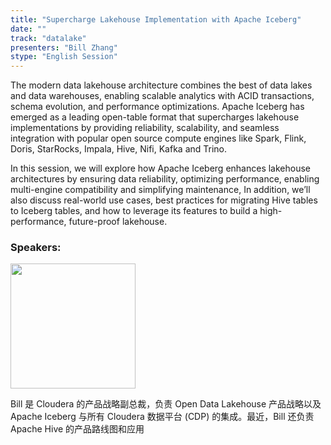 ```yaml
---
title: "Supercharge Lakehouse Implementation with Apache Iceberg"
date: ""
track: "datalake"
presenters: "Bill Zhang"
stype: "English Session"
--- 
```


The modern data lakehouse architecture combines the best of data lakes and data warehouses, enabling scalable analytics with ACID transactions, schema evolution, and performance optimizations. Apache Iceberg has emerged as a leading open-table format that supercharges lakehouse implementations by providing reliability, scalability, and seamless integration with popular open source compute engines like Spark, Flink, Doris, StarRocks, Impala, Hive, Nifi, Kafka and Trino.

In this session, we will explore how Apache Iceberg enhances lakehouse architectures by ensuring data reliability, optimizing performance, enabling multi-engine compatibility and simplifying maintenance,  In addition, we’ll also discuss real-world use cases, best practices for migrating Hive tables to Iceberg tables, and how to leverage its features to build a high-performance, future-proof lakehouse.


### Speakers:

<img src="https://sessionize.com/image/3658-400o400o1-7QN8vyMNv5mXWRii1Qrf8k.jpg" width="200" /><br/>

Bill 是 Cloudera 的产品战略副总裁，负责 Open Data Lakehouse 产品战略以及 Apache Iceberg 与所有 Cloudera 数据平台 (CDP) 的集成。最近，Bill 还负责 Apache Hive 的产品路线图和应用